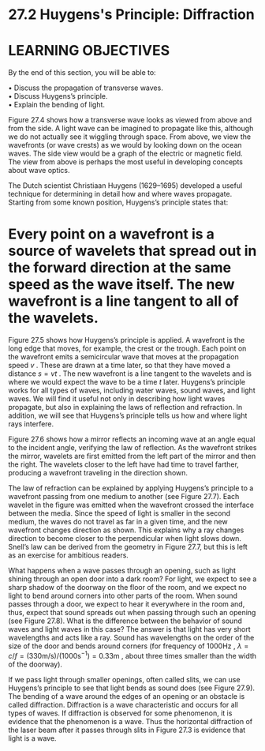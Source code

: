 # 27.2 Huygens's Principle: Diffraction

# LEARNING OBJECTIVES

By the end of this section, you will be able to:

• Discuss the propagation of transverse waves.   
• Discuss Huygens’s principle.   
• Explain the bending of light.

Figure 27.4 shows how a transverse wave looks as viewed from above and from the side. A light wave can be imagined to propagate like this, although we do not actually see it wiggling through space. From above, we view the wavefronts (or wave crests) as we would by looking down on the ocean waves. The side view would be a graph of the electric or magnetic field. The view from above is perhaps the most useful in developing concepts about wave optics.

The Dutch scientist Christiaan Huygens (1629–1695) developed a useful technique for determining in detail how and where waves propagate. Starting from some known position, Huygens’s principle states that:

# Every point on a wavefront is a source of wavelets that spread out in the forward direction at the same speed as the wave itself. The new wavefront is a line tangent to all of the wavelets.

Figure 27.5 shows how Huygens’s principle is applied. A wavefront is the long edge that moves, for example, the crest or the trough. Each point on the wavefront emits a semicircular wave that moves at the propagation speed $v$ . These are drawn at a time later, so that they have moved a distance $s = v t$ . The new wavefront is a line tangent to the wavelets and is where we would expect the wave to be a time $t$ later. Huygens’s principle works for all types of waves, including water waves, sound waves, and light waves. We will find it useful not only in describing how light waves propagate, but also in explaining the laws of reflection and refraction. In addition, we will see that Huygens’s principle tells us how and where light rays interfere.

Figure $2 7 . 6$ shows how a mirror reflects an incoming wave at an angle equal to the incident angle, verifying the law of reflection. As the wavefront strikes the mirror, wavelets are first emitted from the left part of the mirror and then the right. The wavelets closer to the left have had time to travel farther, producing a wavefront traveling in the direction shown.

The law of refraction can be explained by applying Huygens’s principle to a wavefront passing from one medium to another (see Figure 27.7). Each wavelet in the figure was emitted when the wavefront crossed the interface between the media. Since the speed of light is smaller in the second medium, the waves do not travel as far in a given time, and the new wavefront changes direction as shown. This explains why a ray changes direction to become closer to the perpendicular when light slows down. Snell’s law can be derived from the geometry in Figure 27.7, but this is left as an exercise for ambitious readers.

What happens when a wave passes through an opening, such as light shining through an open door into a dark room? For light, we expect to see a sharp shadow of the doorway on the floor of the room, and we expect no light to bend around corners into other parts of the room. When sound passes through a door, we expect to hear it everywhere in the room and, thus, expect that sound spreads out when passing through such an opening (see Figure 27.8). What is the difference between the behavior of sound waves and light waves in this case? The answer is that light has very short wavelengths and acts like a ray. Sound has wavelengths on the order of the size of the door and bends around corners (for frequency of $1 0 0 0 { \mathsf { H z } }$ , $\lambda = c / f = ( 3 3 0 \mathrm { m / s } ) / ( 1 0 0 0 \mathrm { s } ^ { - 1 } ) = 0 . 3 3 \mathrm { m }$ , about three times smaller than the width of the doorway).

If we pass light through smaller openings, often called slits, we can use Huygens’s principle to see that light bends as sound does (see Figure 27.9). The bending of a wave around the edges of an opening or an obstacle is called diffraction. Diffraction is a wave characteristic and occurs for all types of waves. If diffraction is observed for some phenomenon, it is evidence that the phenomenon is a wave. Thus the horizontal diffraction of the laser beam after it passes through slits in Figure 27.3 is evidence that light is a wave.